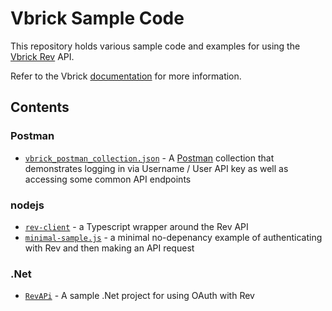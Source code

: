# Vbrick Sample Code

This repository holds various sample code and examples for using the [Vbrick Rev](https://vbrick.com/enterprise-video-platform/) API.

Refer to the Vbrick [documentation](https://revdocs.vbrick.com/reference) for more information.

## Contents

### Postman

* [`vbrick_postman_collection.json`](vbrick_postman_collection.json) - A [Postman](https://www.postman.com/) collection that demonstrates logging in via Username / User API key as well as accessing some common API endpoints

### nodejs

* [`rev-client`](nodejs/rev-client) - a Typescript wrapper around the Rev API
* [`minimal-sample.js`](nodejs/minimal-sample.js) - a minimal no-depenancy example of authenticating with Rev and then making an API request

### .Net

* [`RevAPi`](dotnet/RevAPi) - A sample .Net project for using OAuth with Rev

